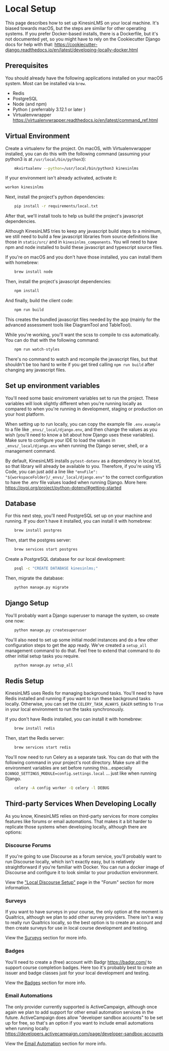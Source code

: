 # Local Setup

This page describes how to set up KinesinLMS on your local machine. It's biased towards macOS, but the steps are
similar for other operating systems. If you prefer Docker-based installs, there is a Dockerfile, but it's not documented
yet, so you might have to rely on the Cookiecutter Django docs for help with that: <https://cookiecutter-django.readthedocs.io/en/latest/developing-locally-docker.html>

## Prerequisites

You should already have the following applications installed on your macOS system. Most can be installed via `brew`.

- Redis
- PostgreSQL
- Node (and npm)
- Python ( preferrably 3.12.1 or later )
- Virtualenvwrapper <https://virtualenvwrapper.readthedocs.io/en/latest/command_ref.html>  

## Virtual Environment

Create a virtualenv for the project. On macOS, with Virtualenvwrapper installed, you can do this with the following command
(assuming your python3 is at `/usr/local/bin/python3`):

```bash
    mkvirtualenv --python=/usr/local/bin/python3 kinesinlms
```

If your environment isn't already activated, activate it:

```bash
workon kinesinlms
```

Next, install the project's python dependencies:

```bash
    pip install -r requirements/local.txt
```

After that, we'll install tools to help us build the project's javascript dependencies.

Although KinesinLMS tries to keep any javascript build steps to a minimum, we still need to build a few javascript
libraries from source definitions like those in `static/src/` and in `kinesinlms_components`. You will need to have npm
and node installed to build these javascript and typescript source files.

If you're on macOS and you don't have those installed, you can install them with homebrew:

```bash
    brew install node
```

Then, install the project's javascript dependencies:

```bash
    npm install
```

And finally, build the client code:

```bash
    npm run build
```

This creates the bundled javascript files needed by the app (mainly for the advanced assessment tools like
DiagramTool and TableTool).

While you're working, you'll want the scss to compile to css automatically. You can do that with the following command:

```bash
    npm run watch-styles
```

There's no command to watch and recompile the javascript files, but that shouldn't be too hard to write if you get tired
calling `npm run build` after changing any javascript files.

## Set up environment variables

You'll need some basic enviroment variables set to run the project. These variables will look slightly different
when you're running locally as compared to when you're running in development, staging or production on your host platform.

When setting up to run locally, you can copy the example file `.env.example` to a file like `_envs/_local/django.env`,
and then change the values as you wish (you'll need to know a bit about how Django uses these variables).
Make sure to configure your IDE to load the values in `_envs/_local/django.env` when running the Django server, shell, or a management command.

By default, KinesinLMS installs `pytest-dotenv` as a dependency in local.txt, so that library will already be available to you. Therefore,
if you're using VS Code, you can just add a line like `"envFile": "${workspaceFolder}/_envs/_local/django.env"` to the correct
configuration to have the .env file values loaded when running Django. More here: <https://pypi.org/project/python-dotenv/#getting-started>

## Database

For this next step, you'll need PostgreSQL set up on your machine and running. If you don't have it installed, you can
install it with homebrew:

```bash
    brew install postgres
```

Then, start the postgres server:

```bash
    brew services start postgres
```

Create a PostgreSQL database for our local development:

```bash
    psql -c "CREATE DATABASE kinesinlms;"
```

Then, migrate the database:

```bash
    python manage.py migrate
```

## Django Setup

You'll probably want a Django superuser to manage the system, so create one now:

```bash
    python manage.py createsuperuser
```

You'll also need to set up some initial model instances and do a few other configuration steps to get
the app ready. We've created a `setup_all` management command to do that. Feel free to extend that command
to do other initial setup tasks you require.

```bash
    python manage.py setup_all
```

## Redis Setup

KinesinLMS uses Redis for managing background tasks. You'll need to have Redis installed and running
if you want to run these background tasks locally. Otherwise, you can set the `CELERY_TASK_ALWAYS_EAGER` setting
to `True` in your local environment to run the tasks synchronously.

If you don't have Redis installed, you can install it with homebrew:

```bash
    brew install redis
```

Then, start the Redis server:

```bash
    brew services start redis
```

You'll now need to run Celery as a separate task. You can do that with the following command in your project's
root directory. Make sure all the environment variables are set before running this...especially
`DJANGO_SETTINGS_MODULE=config.settings.local` ... just like when running Django.

```bash
    celery -A config worker -Q celery -l DEBUG
```

## Third-party Services When Developing Locally

As you know, KinesinLMS relies on third-party services for more complex features like forums or email automations.
That makes it a bit harder to replicate those systems when developing locally, although there are options:

### Discourse Forums

If you're going to use Discourse as a forum service, you'll probably want to run Discourse locally, which isn't exactly easy,
but is relatively straightforward if you're familiar with Docker. You can run a docker image of Discourse and configure
it to look similar to your production environment.

View the ["Local Discourse Setup"](../forum/local_setup.md) page in the "Forum" section for more information.

### Surveys

If you want to have surveys in your course, the only option at the moment is Qualtrics, although we plan to add
other survey providers. There isn't a way to really run Qualtrics locally, so the best option is to create an
account and then create surveys for use in local course development and testing.

View the [Surveys](../surveys/surveys_overview.md) section for more info.

### Badges

You'll need to create a (free) account with Badgr <https://badgr.com/> to support course completion badges.
Here too it's probably best to create an issuer and badge classes just for your local development and testing.

View the [Badges](../badges/badges_overview.md) section for more info.

### Email Automations

The only provider currently supported is ActiveCampaign, although once again we plan to add support for other
email automation services in the future. ActiveCampaign does allow  "developer sandbox accounts" to be set up for free,
so that's an option if you want to include email automations when running locally: <https://developers.activecampaign.com/page/developer-sandbox-accounts>

View the [Email Automation](../email/email_automation_overview.md) section for more info.
